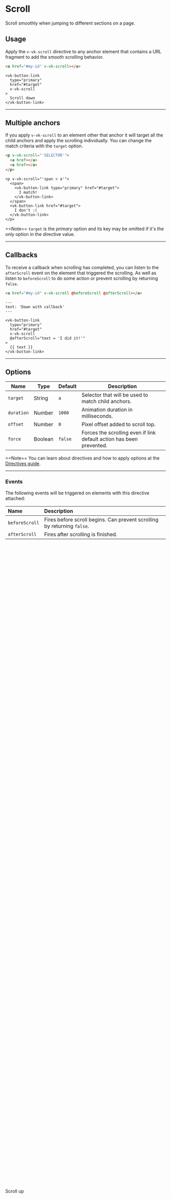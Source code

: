 # Scroll

<p class="uk-text-lead">Scroll smoothly when jumping to different sections on a page.</p>

## Usage

Apply the `v-vk-scroll` directive to any anchor element that contains a URL fragment to add the smooth scrolling behavior.

```html
<a href="#my-id" v-vk-scroll></a>
```

```example
<vk-button-link 
  type="primary" 
  href="#target"
  v-vk-scroll
>
  Scroll down
</vk-button-link>
```

***

## Multiple anchors

If you apply `v-vk-scroll` to an element other that anchor it will target all the child anchors and apply the scrolling individually. You can change the match criteria with the `target` option.

```html
<p v-vk-scroll="'SELECTOR'">
  <a href></a>
  <a href></a>
</p>
```

```example
<p v-vk-scroll="'span > a'">
  <span>
    <vk-button-link type="primary" href="#target">
      I match!
    </vk-button-link>
  </span>
  <vk-button-link href="#target">
    I don't :(
  </vk-button-link>
</p>
```

==Note== `target` is the _primary_ option and its key may be omitted if it's the only option in the directive value.

***

## Callbacks

To receive a callback when scrolling has completed, you can listen to the `afterScroll` event on the element that triggered the scrolling. As well as listen to `beforeScroll` to do some action or prevent scrolling by returning `false`.

```html
<a href="#my-id" v-vk-scroll @beforeScroll @afterScroll></a>
```

```example
---
text: 'Down with callback'
---

<vk-button-link
  type="primary"
  href="#target"
  v-vk-scroll
  @afterScroll="text = 'I did it!'"
>
  {{ text }}
</vk-button-link>
```

***

## Options

| Name | Type  | Default | Description |
|------|-------|---------|-------------|
| `target`   | String  | `a`     | Selector that will be used to match child anchors. |
| `duration` | Number  | `1000`  | Animation duration in milliseconds. |
| `offset`   | Number  | `0`     | Pixel offset added to scroll top.   |
| `force`    | Boolean | `false` | Forces the scrolling even if link default action has been prevented. |

==Note== You can learn about directives and how to apply options at the [Directives guide](directives).

***

### Events

The following events will be triggered on elements with this directive attached:

| Name           | Description                                                             |
|:---------------|:------------------------------------------------------------------------|
| `beforeScroll` | Fires before scroll begins. Can prevent scrolling by returning `false`. |
| `afterScroll`  | Fires after scrolling is finished.                                      |

<div style="height: 2000px;"></div>

<vk-button-link type="primary" id="target" href="#top" v-vk-scroll>Scroll up</vk-button-link>

